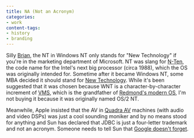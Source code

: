 ```yaml
---
title: NA (Not an Acronym)
categories:
- work
content-tags:
- history
- branding
---
```


Silly [Brian][1], the NT in Windows NT only stands for "New Technology" if you're in the marketing department of Microsoft.  NT was slang for [N-Ten][2], the code name for the Intel's next big processor (circa 1988), which the OS was originally intended for.  Sometime after it became Windows NT, some MBA decided it should stand for [New Technology][3].  While it's been suggested that it was chosen because WNT is a character-by-character increment of [VMS][4], which is the grandfather of [Redmond's modern OS][5], I'm not buying it because it was originally named OS/2 NT.

   [1]: http://stlbrianj.blogspot.com/
   [2]: http://www.intel.com/design/chipsets/860/
   [3]: http://www.wininformant.com/Articles/Index.cfm?ArticleID=37757
   [4]: http://www.pottsoft.com/home/vms/vms.html
   [5]: http://www.winntmag.com/Articles/Index.cfm?IssueID=97&ArticleID=4494

Meanwhile, Apple insisted that the AV in [Quadra AV][6] machines (with audio and video DSPs) was just a cool sounding moniker and by no means stood for anything and Sun has declared that JDBC is just a four-letter trademark and not an acronym.  Someone needs to tell Sun that [Google doesn't forget][7].

   [6]: http://www.lowendmac.com/quadra/q840av.shtml
   [7]: http://www.google.com/search?num=1&q=java.sun.com/products/jdbc/
